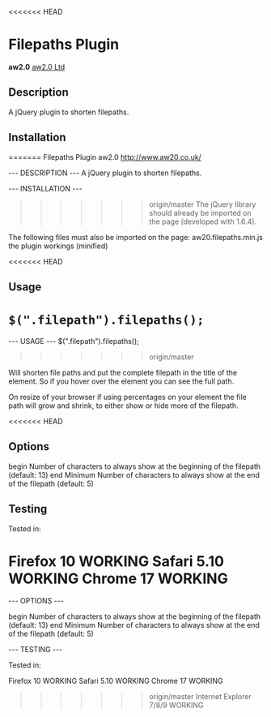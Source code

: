 <<<<<<< HEAD
# Filepaths Plugin 
**aw2.0**
[aw2.0 Ltd](http://aw20.co.uk)


## Description
A jQuery plugin to shorten filepaths.

## Installation
=======
Filepaths Plugin 
aw2.0
http://www.aw20.co.uk/


--- DESCRIPTION ---
A jQuery plugin to shorten filepaths.


--- INSTALLATION ---
>>>>>>> origin/master
The jQuery library should already be imported on the page (developed with 1.6.4).

The following files must also be imported on the page:
aw20.filepaths.min.js    the plugin workings (minified)


<<<<<<< HEAD
## Usage
`$(".filepath").filepaths();`
=======
--- USAGE ---
$(".filepath").filepaths();
>>>>>>> origin/master

Will shorten file paths and put the complete filepath in the title of the element. So if you hover over 
the element you can see the full path.

On resize of your browser if using percentages on your element the file path will grow and shrink, to either 
show or hide more of the filepath.


<<<<<<< HEAD
## Options

begin	Number of characters to always show at the beginning of the filepath (default: 13)
end 	Minimum Number of characters to always show at the end of the filepath (default: 5)


## Testing

Tested in:

Firefox 10            	  WORKING
Safari 5.10           	  WORKING
Chrome 17		  						WORKING
=======
--- OPTIONS ---

begin							Number of characters to always show at the beginning of the filepath (default: 13)
end 							Minimum Number of characters to always show at the end of the filepath (default: 5)


--- TESTING ---

Tested in:

Firefox 10            		WORKING
Safari 5.10           		WORKING
Chrome 17						  		WORKING
>>>>>>> origin/master
Internet Explorer 7/8/9   WORKING